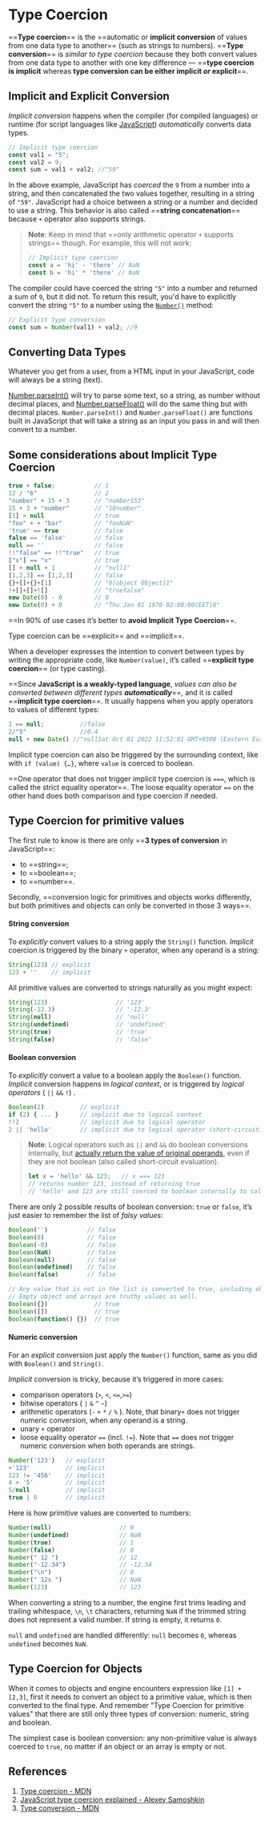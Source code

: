 # Type Coercion

==**Type coercion**== is the ==automatic or **implicit conversion** of values from one data type to another== (such as strings to numbers). ==**Type conversion**== is _similar to type coercion_ because they both convert values from one data type to another with one key difference — ==**type coercion is implicit** whereas **type conversion can be either implicit *or* explicit**==.

## Implicit and Explicit Conversion

_Implicit conversion_ happens when the compiler (for compiled languages) or runtime (for script languages like [JavaScript](https://developer.mozilla.org/en-US/docs/Glossary/JavaScript)) _automatically_ converts data types.

```js
// Implicit type coercion
const val1 = "5";
const val2 = 9;
const sum = val1 + val2; //"59"
```

In the above example, JavaScript has *coerced* the `9` from a number into a string, and then concatenated the two values together, resulting in a string of `"59"`. JavaScript had a choice between a string or a number and decided to use a string. This behavior is also called ==**string concatenation**== because `+` operator also supports strings. 

> **Note**: Keep in mind that ==only arithmetic operator `+` supports strings== though. For example, this will not work:
>
> ```js
> // Implicit type coercion
> const a = 'hi' - 'there' // NaN
> const b = 'hi' * 'there' // NaN
> ```

The compiler could have coerced the string `"5"` into a number and returned a sum of `9`, but it did not. To return this result, you'd have to explicitly convert the string `"5"` to a number using the [`Number()`](https://developer.mozilla.org/en-US/docs/Web/JavaScript/Reference/Global_Objects/Number) method:

```js
// Explicit type conversion
const sum = Number(val1) + val2; //9
```

## Converting Data Types

Whatever you get from a user, from a HTML input in your JavaScript, code will always be a string (text).

[Number.parseInt()](https://developer.mozilla.org/en-US/docs/Web/JavaScript/Reference/Global_Objects/Number/parseInt) will try to parse some text, so a string, as number without decimal places, and [Number.parseFloat()](https://developer.mozilla.org/en-US/docs/Web/JavaScript/Reference/Global_Objects/Number/parseFloat) will do the same thing but with decimal places. `Number.parseInt()` and `Number.parseFloat()` are functions built in JavaScript that will take a string as an input you pass in and will then convert to a number.

## Some considerations about Implicit Type Coercion

```js
true + false;			// 1
12 / "6"				// 2
"number" + 15 + 3		// "number153"
15 + 3 + "number"		// "18number"
[1] > null				// true
"foo" + + "bar"			// "fooNaN"
'true' == true			// false
false == 'false'		// false
null == ''				// false
!!"false" == !!"true"	// true
["x"] == "x"			// true
[] + null + 1			// "null1"
[1,2,3] == [1,2,3]		// false
{}+[]+{}+[1]			// "0[object Object]1"
!+[]+[]+![]				// "truefalse"
new Date(0) - 0			// 0
new Date(0) + 0			// "Thu Jan 01 1970 02:00:00(EET)0"
```

==In 90% of use cases it’s better to **avoid Implicit Type Coercion**==.

Type coercion can be ==explicit== and ==implicit==. 

When a developer expresses the intention to convert between types by writing the appropriate code, like `Number(value)`, it’s called ==**explicit type coercion**== (or type casting).

==Since **JavaScript is a weakly-typed language**, _values can also be converted between different types **automatically**_==, and it is called ==**implicit type coercion**==. It usually happens when you apply operators to values of different types:

```js
1 == null;			//false
2/"5"				//0.4
null + new Date() //"nullSat Oct 01 2022 11:52:01 GMT+0300 (Eastern European Summer Time)""
```

Implicit type coercion can also be triggered by the surrounding context, like with `if (value) {…}`, where `value` is coerced to boolean.

==One operator that does not trigger implicit type coercion is `===`, which is called the strict equality operator==. The loose equality operator `==` on the other hand does both comparison and type coercion if needed.

## Type Coercion for primitive values

The first rule to know is there are only ==**3 types of conversion** in JavaScript==:

- to ==string==;
- to ==boolean==;
- to ==number==.

Secondly, ==conversion logic for primitives and objects works differently, but both primitives and objects can only be converted in those 3 ways==.

#### String conversion

To _explicitly_ convert values to a string apply the `String()` function. _Implicit_ coercion is triggered by the binary `+` operator, when any operand is a string:

```js
String(123) // explicit
123 + ''    // implicit
```

All primitive values are converted to strings naturally as you might expect:

```js
String(123)                   // '123'
String(-12.3)                 // '-12.3'
String(null)                  // 'null'
String(undefined)             // 'undefined'
String(true)                  // 'true'
String(false)                 // 'false'
```

#### Boolean conversion

To _explicitly_ convert a value to a boolean apply the `Boolean()` function. _Implicit_ conversion happens in _logical context_, or is triggered by _logical operators_ ( `||` `&&` `!`) .

```js
Boolean(2)          // explicit
if (2) { ... }      // implicit due to logical context
!!2                 // implicit due to logical operator
2 || 'hello'        // implicit due to logical operator (short-circuiting)
```

> **Note**: Logical operators such as `||` and `&&` do boolean conversions internally, but [actually return the value of original operands](https://developer.mozilla.org/en-US/docs/Web/JavaScript/Guide/Expressions_and_Operators#Logical_operators), even if they are not boolean (also called short-circuit evaluation).
>
> ```js
> let x = 'hello' && 123;   // x === 123
> // returns number 123, instead of returning true
> // 'hello' and 123 are still coerced to boolean internally to calculate the expression
> ```

There are only 2 possible results of boolean conversion: `true` or `false`, it’s just easier to remember the list of _falsy values_:

```js
Boolean('')           // false
Boolean(0)            // false     
Boolean(-0)           // false
Boolean(NaN)          // false
Boolean(null)         // false
Boolean(undefined)    // false
Boolean(false)        // false

// Any value that is not in the list is converted to true, including object, function, Array, Date, user-defined type, and so on.
// Empty object and arrays are truthy values as well.
Boolean({})             // true
Boolean([])             // true
Boolean(function() {})  // true
```

#### Numeric conversion

For an _explicit_ conversion just apply the `Number()` function, same as you did with `Boolean()` and `String()`.

_Implicit_ conversion is tricky, because it’s triggered in more cases:

- comparison operators (`>`, `<`, `<=`,`>=`)
- bitwise operators ( `|` `&` `^` `~`)
- arithmetic operators (`-` `+` `*` `/` `%` ). Note, that binary`+` does not trigger numeric conversion, when any operand is a string.
- unary `+` operator
- loose equality operator `==` (incl. `!=`). Note that `==` does not trigger numeric conversion when both operands are strings.

```js
Number('123')   // explicit
+'123'          // implicit
123 != '456'    // implicit
4 > '5'         // implicit
5/null          // implicit
true | 0        // implicit
```

Here is how primitive values are converted to numbers:

```js
Number(null)                   // 0
Number(undefined)              // NaN
Number(true)                   // 1
Number(false)                  // 0
Number(" 12 ")                 // 12
Number("-12.34")               // -12.34
Number("\n")                   // 0
Number(" 12s ")                // NaN
Number(123)                    // 123
```

When converting a string to a number, the engine first trims leading and trailing whitespace, `\n`, `\t` characters, returning `NaN` if the trimmed string does not represent a valid number. If string is empty, it returns `0`.

`null` and `undefined` are handled differently: `null` becomes `0`, whereas `undefined` becomes `NaN`.

## Type Coercion for Objects

When it comes to objects and engine encounters expression like `[1] + [2,3]`, first it needs to convert an object to a primitive value, which is then converted to the final type. And remember "Type Coercion for primitive values" that there are still only three types of conversion: numeric, string and boolean.

The simplest case is boolean conversion: any non-primitive value is always coerced to `true`, no matter if an object or an array is empty or not.

## References

1. [Type coercion - MDN](https://developer.mozilla.org/en-US/docs/Glossary/Type_coercion)
2. [JavaScript type coercion explained - Alexey Samoshkin](https://www.freecodecamp.org/news/js-type-coercion-explained-27ba3d9a2839/)
3. [Type conversion - MDN](https://developer.mozilla.org/en-US/docs/Glossary/Type_Conversion)